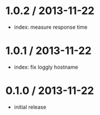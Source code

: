 
1.0.2 / 2013-11-22
==================

 * index: measure response time

1.0.1 / 2013-11-22
==================

 * index: fix loggly hostname

0.1.0 / 2013-11-22
==================

 * initial release
